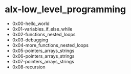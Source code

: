 # alx-low_level_programming

- 0x00-hello_world 
- 0x01-variables_if_else_while
- 0x02-functions_nested_loops                 
- 0x03-debugging
- 0x04-more_functions_nested_loops
- 0x05-pointers_arrays_strings
- 0x06-pointers_arrays_strings
- 0x07-pointers_arrays_strings
- 0x08-recursion
